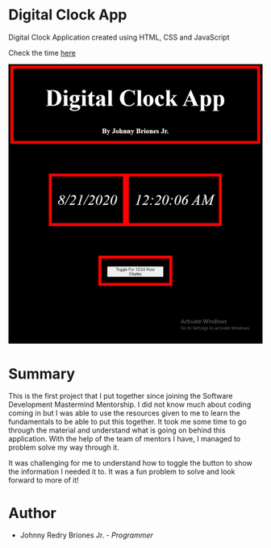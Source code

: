 # Digital Clock App

Digital Clock Application created using HTML, CSS and JavaScript

Check the time [here](https://jbri91.github.io/digital_clock_app-master/)

![Digital Clock Application](https://github.com/jbri91/digital_clock_app-master/blob/master/Digital%20Clock%20App.png?raw=true "Logo Title Text 1")



# Summary

This is the first project that I put together since joining the Software Development Mastermind Mentorship. I did not know much about coding coming in but I was able to use the resources given to me to learn the fundamentals to be able to put this together. It took me some time to go through the material and understand what is going on behind this application. With the help of the team of mentors I have, I managed to problem solve my way through it. 

It was challenging for me to understand how to toggle the button to show the information I needed it to. It was a fun problem to solve and look forward to more of it! 

# Author
* Johnny Redry Briones Jr. - *Programmer*
